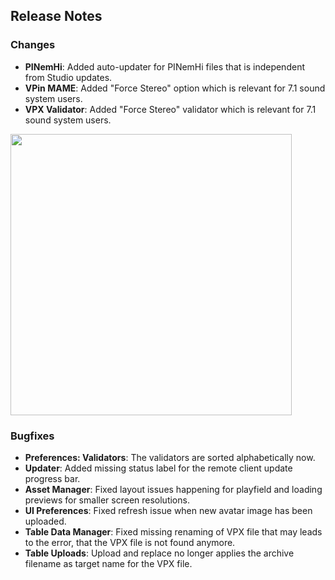 ## Release Notes

### Changes

- **PINemHi**: Added auto-updater for PINemHi files that is independent from Studio updates.
- **VPin MAME**: Added "Force Stereo" option which is relevant for 7.1 sound system users.
- **VPX Validator**: Added "Force Stereo" validator which is relevant for 7.1 sound system users.

<img src="https://raw.githubusercontent.com/syd711/vpin-studio/main/documentation/tables/context-menu.png" width="450" />


### Bugfixes

- **Preferences: Validators**: The validators are sorted alphabetically now.
- **Updater**: Added missing status label for the remote client update progress bar. 
- **Asset Manager**: Fixed layout issues happening for playfield and loading previews for smaller screen resolutions.
- **UI Preferences**: Fixed refresh issue when new avatar image has been uploaded.
- **Table Data Manager**: Fixed missing renaming of VPX file that may leads to the error, that the VPX file is not found anymore. 
- **Table Uploads**: Upload and replace no longer applies the archive filename as target name for the VPX file.  
